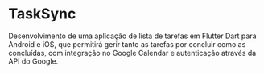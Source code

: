 # TaskSync
Desenvolvimento de uma aplicação de lista de tarefas em Flutter Dart para Android e iOS, que permitirá gerir tanto as tarefas por concluir como as concluídas, com integração no Google Calendar e autenticação através da API do Google.
